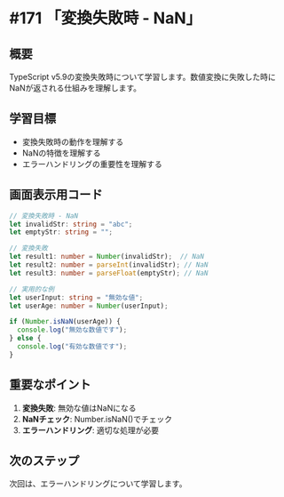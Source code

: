 # #171 「変換失敗時 - NaN」

## 概要
TypeScript v5.9の変換失敗時について学習します。数値変換に失敗した時にNaNが返される仕組みを理解します。

## 学習目標
- 変換失敗時の動作を理解する
- NaNの特徴を理解する
- エラーハンドリングの重要性を理解する

## 画面表示用コード

```typescript
// 変換失敗時 - NaN
let invalidStr: string = "abc";
let emptyStr: string = "";

// 変換失敗
let result1: number = Number(invalidStr);  // NaN
let result2: number = parseInt(invalidStr); // NaN
let result3: number = parseFloat(emptyStr); // NaN

// 実用的な例
let userInput: string = "無効な値";
let userAge: number = Number(userInput);

if (Number.isNaN(userAge)) {
  console.log("無効な数値です");
} else {
  console.log("有効な数値です");
}
```

## 重要なポイント
1. **変換失敗**: 無効な値はNaNになる
2. **NaNチェック**: Number.isNaN()でチェック
3. **エラーハンドリング**: 適切な処理が必要

## 次のステップ
次回は、エラーハンドリングについて学習します。
